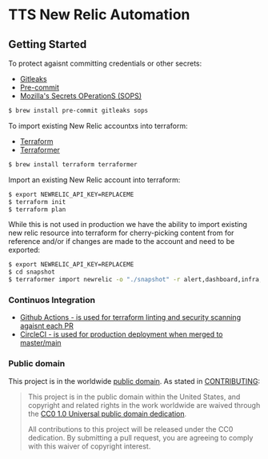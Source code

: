 # TTS New Relic Automation

## Getting Started
To protect agaisnt committing credentials or other secrets:
- [Gitleaks](https://github.com/zricethezav/gitleaks#getting-started)
- [Pre-commit](https://pre-commit.com/#install)
- [Mozilla's Secrets OPerationS (SOPS)](https://github.com/mozilla/sops)

```bash
$ brew install pre-commit gitleaks sops
```

To import existing New Relic accountxs into terraform:
- [Terraform](https://www.terraform.io/downloads.html)
- [Terraformer](https://github.com/GoogleCloudPlatform/terraformer)

```bash
$ brew install terraform terraformer
```

Import an existing New Relic account into terraform:
```bash
$ export NEWRELIC_API_KEY=REPLACEME
$ terraform init
$ terraform plan
```

While this is not used in production we have the ability to import existing new relic resource into terraform for cherry-picking content from for reference and/or if changes are made to the account and need to be exported:
```bash
$ export NEWRELIC_API_KEY=REPLACEME
$ cd snapshot
$ terraformer import newrelic -o "./snapshot" -r alert,dashboard,infra,synthetics
```

### Continuos Integration
- [Github Actions - is used for terraform linting and security scanning agaisnt each PR](https://github.com/marketplace/actions/gitleaks)
- [CircleCI - is used for production deployment when merged to master/main](https://circleci.com)


### Public domain

This project is in the worldwide [public domain](LICENSE.md). As stated in [CONTRIBUTING](CONTRIBUTING.md):

> This project is in the public domain within the United States, and copyright and related rights in the work worldwide are waived through the [CC0 1.0 Universal public domain dedication](https://creativecommons.org/publicdomain/zero/1.0/).
>
> All contributions to this project will be released under the CC0 dedication. By submitting a pull request, you are agreeing to comply with this waiver of copyright interest.

